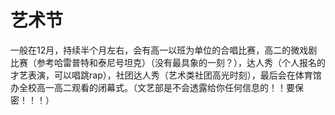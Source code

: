 # 艺术节
一般在12月，持续半个月左右，会有高一以班为单位的合唱比赛，高二的微戏剧比赛（参考哈雷普特和泰尼号坦克）（没有最具象的一刻？），达人秀（个人报名的才艺表演，可以唱跳rap），社团达人秀（艺术类社团高光时刻），最后会在体育馆办全校高一高二观看的闭幕式。（文艺部是不会透露给你任何信息的！！要保密！！！）
